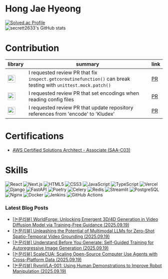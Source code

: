 # Hong Jae Hyeong

[![Solved.ac Profile](http://mazassumnida.wtf/api/v2/generate_badge?boj=secrett2633)](https://solved.ac/secrett2633/)  
![secrett2633's GitHub stats](https://github-readme-stats.vercel.app/api?username=secrett2633&show_icons=true&theme=radical)  

# Contribution

| library | summary | link |
| --- | --- | --- |
| <a href="https://github.com/tiangolo/fastapi"><img height="24px" src="https://img.shields.io/badge/FastAPI-009688?style=flat-round&logo=fastapi&logoColor=white" /></a> | I requested review PR that fix `inspect.getcoroutinefunction()` can break testing with `unittest.mock.patch()` | [PR](https://github.com/fastapi/fastapi/pull/14022) |
| <a href="https://github.com/Kludex/starlette"><img height="24px" src="https://img.shields.io/badge/✨ Starlette-2D3748?style=flat-round&logoColor=white" /></a> | I requested review PR that set encodings when reading config files | [PR](https://github.com/Kludex/starlette/pull/2996) |
| <a href="https://github.com/Kludex/uvicorn"><img height="24px" src="https://img.shields.io/badge/🦄 Uvicorn-4B8BBE?style=flat-round&logoColor=white" /></a> | I requested review PR that update repository references from 'encode' to 'Kludex' | [PR](https://github.com/Kludex/uvicorn/pull/2684) |

# Certifications
- [AWS Certified Solutions Architect - Associate (SAA-C03)](https://www.credly.com/badges/ee24ba15-e661-4741-bc4c-46bdaca76e75/public_url)

# Skills
![React](https://img.shields.io/badge/React-61DAFB.svg?&style=for-the-badge&logo=React&logoColor=white)
![Next.js](https://img.shields.io/badge/Next.js-000000.svg?&style=for-the-badge&logo=Next.js&logoColor=white)
![HTML5](https://img.shields.io/badge/HTML5-E34F26.svg?&style=for-the-badge&logo=HTML5&logoColor=white)
![CSS3](https://img.shields.io/badge/CSS3-1572B6.svg?&style=for-the-badge&logo=CSS3&logoColor=white)
![JavaScript](https://img.shields.io/badge/JavaScript-F7DF1E.svg?&style=for-the-badge&logo=JavaScript&logoColor=white)
![TypeScript](https://img.shields.io/badge/TypeScript-3178C6.svg?&style=for-the-badge&logo=TypeScript&logoColor=white)
![Vercel](https://img.shields.io/badge/Vercel-000000.svg?&style=for-the-badge&logo=Vercel&logoColor=white)  
![Django](https://img.shields.io/badge/Django-092E20.svg?&style=for-the-badge&logo=Django&logoColor=white)
![FastAPI](https://img.shields.io/badge/FastAPI-009688.svg?&style=for-the-badge&logo=FastAPI&logoColor=white)
![Poetry](https://img.shields.io/badge/Poetry-7031B9.svg?&style=for-the-badge&logo=Poetry&logoColor=white)
![Celery](https://img.shields.io/badge/Celery-378B29.svg?&style=for-the-badge&logo=Celery&logoColor=white)
![Redis](https://img.shields.io/badge/Redis-DC382D.svg?&style=for-the-badge&logo=Redis&logoColor=white)
![Streamlit](https://img.shields.io/badge/Streamlit-FF4B4B.svg?&style=for-the-badge&logo=Streamlit&logoColor=white)
![PostgreSQL](https://img.shields.io/badge/PostgreSQL-4169E1.svg?&style=for-the-badge&logo=PostgreSQL&logoColor=white)  
![Nginx](https://img.shields.io/badge/Nginx-009639.svg?&style=for-the-badge&logo=Nginx&logoColor=white)
![Docker](https://img.shields.io/badge/Docker-2496ED.svg?&style=for-the-badge&logo=Docker&logoColor=white)
![Jenkins](https://img.shields.io/badge/Jenkins-D24939.svg?&style=for-the-badge&logo=Jenkins&logoColor=white)
![GitHub Actions](https://img.shields.io/badge/GitHub%20Actions-2088FF.svg?&style=for-the-badge&logo=GitHub%20Actions&logoColor=white)

### Latest Blog Posts
- [[논문리뷰] WorldForge: Unlocking Emergent 3D/4D Generation in Video Diffusion Model via Training-Free Guidance (2025.09.19)](https://secrett2633.github.io/ai/review/2025-9-19-WorldForge_Unlocking_Emergent_3D4D_Generation_in_Video_Diffusion_Model_via_Training-Free_Guidance/)
- [[논문리뷰] Unleashing the Potential of Multimodal LLMs for Zero-Shot Spatio-Temporal Video Grounding (2025.09.19)](https://secrett2633.github.io/ai/review/2025-9-19-Unleashing_the_Potential_of_Multimodal_LLMs_for_Zero-Shot_Spatio-Temporal_Video_Grounding/)
- [[논문리뷰] Understand Before You Generate: Self-Guided Training for Autoregressive Image Generation (2025.09.19)](https://secrett2633.github.io/ai/review/2025-9-19-Understand_Before_You_Generate_Self-Guided_Training_for_Autoregressive_Image_Generation/)
- [[논문리뷰] ScaleCUA: Scaling Open-Source Computer Use Agents with Cross-Platform Data (2025.09.19)](https://secrett2633.github.io/ai/review/2025-9-19-ScaleCUA_Scaling_Open-Source_Computer_Use_Agents_with_Cross-Platform_Data/)
- [[논문리뷰] RynnVLA-001: Using Human Demonstrations to Improve Robot Manipulation (2025.09.19)](https://secrett2633.github.io/ai/review/2025-9-19-RynnVLA-001_Using_Human_Demonstrations_to_Improve_Robot_Manipulation/)
